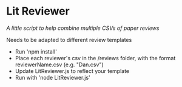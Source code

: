 # Lit Reviewer

*A little script to help combine multiple CSVs of paper reviews*

Needs to be adapted to different review templates

- Run 'npm install'
- Place each reviewer's csv in the /reviews folder, with the format reviewerName.csv (e.g. "Dan.csv")
- Update LitReviewer.js to reflect your template
- Run with 'node LitReviewer.js'